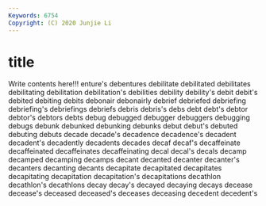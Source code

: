 ```yaml
---
Keywords: 6754
Copyright: (C) 2020 Junjie Li
---
```


# title

Write contents here!!!
enture's 
debentures 
debilitate 
debilitated 
debilitates
debilitating 
debilitation 
debilitation's 
debilities 
debility 
debility's 
debit 
debit's 
debited 
debiting
debits 
debonair 
debonairly 
debrief 
debriefed 
debriefing 
debriefing's 
debriefings 
debriefs 
debris
debris's 
debs 
debt 
debt's 
debtor 
debtor's 
debtors 
debts 
debug 
debugged
debugger 
debuggers 
debugging 
debugs 
debunk 
debunked 
debunking 
debunks 
debut 
debut's
debuted 
debuting 
debuts 
decade 
decade's 
decadence 
decadence's 
decadent 
decadent's 
decadently
decadents 
decades 
decaf 
decaf's 
decaffeinate 
decaffeinated 
decaffeinates 
decaffeinating 
decal 
decal's
decals 
decamp 
decamped 
decamping 
decamps 
decant 
decanted 
decanter 
decanter's 
decanters
decanting 
decants 
decapitate 
decapitated 
decapitates 
decapitating 
decapitation 
decapitation's 
decapitations 
decathlon
decathlon's 
decathlons 
decay 
decay's 
decayed 
decaying 
decays 
decease 
decease's 
deceased
deceased's 
deceases 
deceasing 
decedent 
decedent's 
